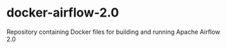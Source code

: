 # docker-airflow-2.0
Repository containing Docker files for building and running Apache Airflow 2.0
